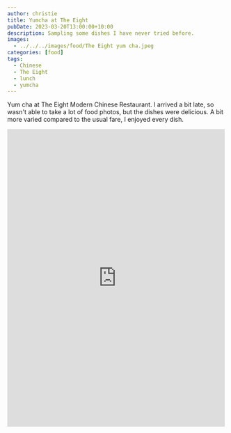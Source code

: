 ```yaml
---
author: christie
title: Yumcha at The Eight
pubDate: 2023-03-20T13:00:00+10:00
description: Sampling some dishes I have never tried before.
images:
  - ../../../images/food/The Eight yum cha.jpeg
categories: [food]
tags:
  - Chinese
  - The Eight
  - lunch
  - yumcha
---
```


Yum cha at The Eight Modern Chinese Restaurant. I arrived a bit late, so wasn't able to take a lot of food photos, but the dishes were delicious. A bit more varied compared to the usual fare, I enjoyed every dish.

<iframe src="https://www.facebook.com/plugins/post.php?href=https%3A%2F%2Fwww.facebook.com%2Fchris1.tham%2Fposts%2Fpfbid02ewWRbRfFpjVL17SVX3uSvumQ6DikHUZZzSX2nPBcexF9NdqdjAp8gF2eYB4tmRcGl&show_text=true&width=500" width="500" height="684" style="border:none;overflow:hidden" scrolling="no" frameborder="0" allowfullscreen="true" allow="autoplay; clipboard-write; encrypted-media; picture-in-picture; web-share"></iframe>
